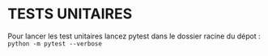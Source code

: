 # TESTS UNITAIRES

Pour lancer les test unitaires lancez pytest dans le dossier racine du dépot :
```python -m pytest --verbose```